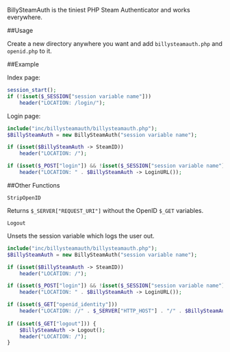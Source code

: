 BillySteamAuth is the tiniest PHP Steam Authenticator and works everywhere.

##Usage

Create a new directory anywhere you want and add `billysteamauth.php` and `openid.php` to it.

##Example

Index page:

```php
session_start();
if (!isset($_SESSION["session variable name"]))
	header("LOCATION: /login/");
```

Login page:

```php
include("inc/billysteamauth/billysteamauth.php");
$BillySteamAuth = new BillySteamAuth("session variable name");

if (isset($BillySteamAuth -> SteamID))
	header("LOCATION: /");

if (isset($_POST["login"]) && !isset($_SESSION["session variable name"]))
	header("LOCATION: " . $BillySteamAuth -> LoginURL());
```

##Other Functions

`StripOpenID`

Returns `$_SERVER["REQUEST_URI"]` without the OpenID `$_GET` variables.

`Logout`

Unsets the session variable which logs the user out.

```php
include("inc/billysteamauth/billysteamauth.php");
$BillySteamAuth = new BillySteamAuth("session variable name");

if (isset($BillySteamAuth -> SteamID))
	header("LOCATION: /");

if (isset($_POST["login"]) && !isset($_SESSION["session variable name"]))
	header("LOCATION: " . $BillySteamAuth -> LoginURL());

if (isset($_GET["openid_identity"]))
	header("LOCATION: //" . $_SERVER["HTTP_HOST"] . "/" . $BillySteamAuth -> StripOpenID());
	
if (isset($_GET["logout"])) {
	$BillySteamAuth -> Logout();
	header("LOCATION: /");
}
```
